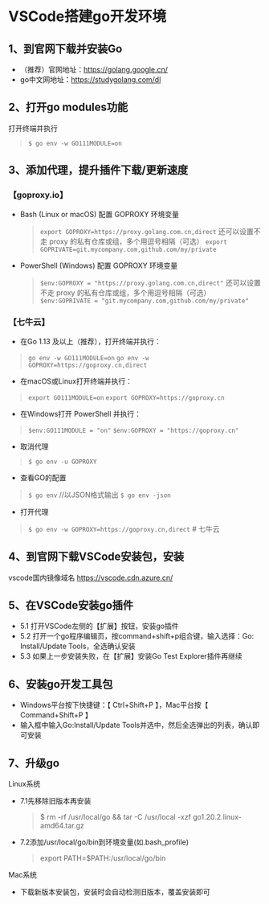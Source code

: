# VSCode搭建go开发环境

## 1、到官网下载并安装Go
 - （推荐）官网地址：https://golang.google.cn/
 - go中文网地址：https://studygolang.com/dl


## 2、打开go modules功能
打开终端并执行
 > `$ go env -w GO111MODULE=on`


## 3、添加代理，提升插件下载/更新速度
### 【goproxy.io】
- Bash (Linux or macOS)
  配置 GOPROXY 环境变量
  > `export GOPROXY=https://proxy.golang.com.cn,direct`
  还可以设置不走 proxy 的私有仓库或组，多个用逗号相隔（可选）
  > `export GOPRIVATE=git.mycompany.com,github.com/my/private`

- PowerShell (Windows)
  配置 GOPROXY 环境变量
  > `$env:GOPROXY = "https://proxy.golang.com.cn,direct"`
  还可以设置不走 proxy 的私有仓库或组，多个用逗号相隔（可选）
  > `$env:GOPRIVATE = "git.mycompany.com,github.com/my/private"`

### 【七牛云】
- 在Go 1.13 及以上（推荐），打开终端并执行：
 > `go env -w GO111MODULE=on`
 > `go env -w GOPROXY=https://goproxy.cn,direct`

- 在macOS或Linux打开终端并执行：
 > `export GO111MODULE=on`
 > `export GOPROXY=https://goproxy.cn`

- 在Windows打开 PowerShell 并执行：
 > `$env:GO111MODULE = "on"`
 > `$env:GOPROXY = "https://goproxy.cn"`

- 取消代理
 > `$ go env -u GOPROXY`

- 查看GO的配置
 > `$ go env`
  //以JSON格式输出
 > `$ go env -json`
- 打开代理
 > `$ go env -w GOPROXY=https://goproxy.cn,direct` # 七牛云


## 4、到官网下载VSCode安装包，安装
vscode国内镜像域名
https://vscode.cdn.azure.cn/


## 5、在VSCode安装go插件
 - 5.1 打开VSCode左侧的【扩展】按钮，安装go插件
 - 5.2 打开一个go程序编辑页，按command+shift+p组合键，输入选择：Go: Install/Update Tools，全选确认安装
 - 5.3 如果上一步安装失败，在【扩展】安装Go Test Explorer插件再继续


## 6、安装go开发工具包
 - Windows平台按下快捷键：【 Ctrl+Shift+P 】，Mac平台按【 Command+Shift+P 】
 - 输入框中输入Go:Install/Update Tools并选中，然后全选弹出的列表，确认即可安装
 
## 7、升级go
Linux系统
 - 7.1先移除旧版本再安装
   > $ rm -rf /usr/local/go && tar -C /usr/local -xzf go1.20.2.linux-amd64.tar.gz
 - 7.2添加/usr/local/go/bin到环境变量(如.bash_profile)
   > export PATH=$PATH:/usr/local/go/bin

Mac系统
 - 下载新版本安装包，安装时会自动检测旧版本，覆盖安装即可
 
